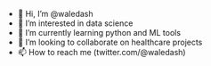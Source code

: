 - 👋 Hi, I’m @waledash
- 👀 I’m interested in data science
- 🌱 I’m currently learning python and ML tools
- 💞️ I’m looking to collaborate on healthcare projects 
- 📫 How to reach me (twitter.com/@waledash)

<!---
waledash/waledash is a ✨ special ✨ repository because its `README.md` (this file) appears on your GitHub profile.
You can click the Preview link to take a look at your changes.
--->
